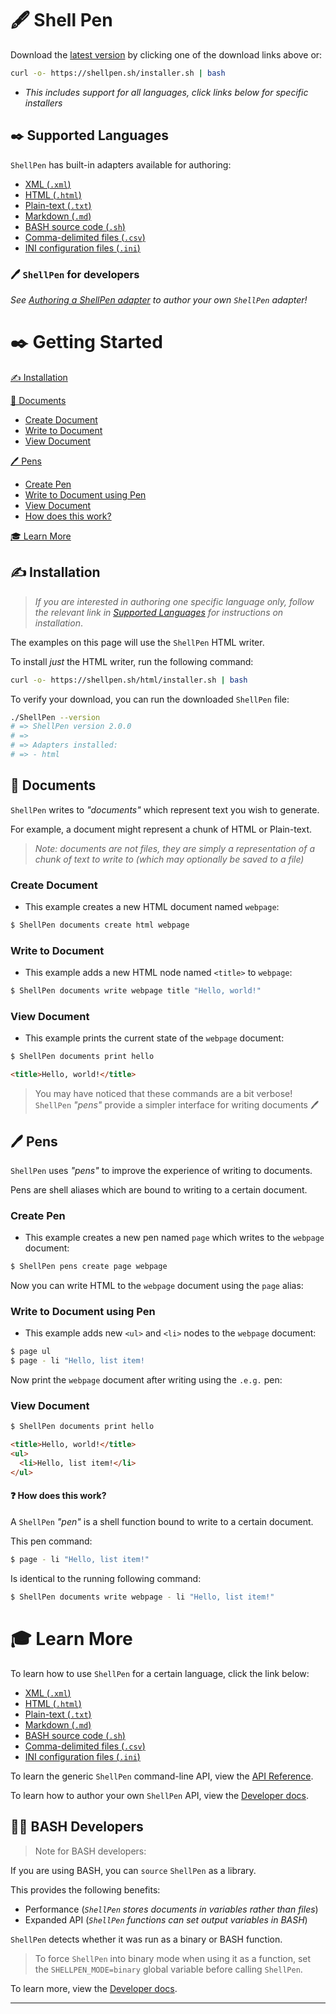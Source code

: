 # 🖋️ Shell Pen

Download the [latest version](https://github.com/shellbox-sh/shellpen/archive/v0.1.0.tar.gz) by clicking one of the download links above or:

```sh
curl -o- https://shellpen.sh/installer.sh | bash
```

- _This includes support for all languages, click links below for specific installers_

## ✒️ Supported Languages

`ShellPen` has built-in adapters available for authoring:

 - [XML (`.xml`)](/xml)
 - [HTML (`.html`)](/html)
 - [Plain-text (`.txt`)](/text)
 - [Markdown (`.md`)](/markdown)
 - [BASH source code (`.sh`)](/bash)
 - [Comma-delimited files (`.csv`)](/csv)
 - [INI configuration files (`.ini`)](/ini)

### 🖊️ `ShellPen` for developers

_See [Authoring a ShellPen adapter](/dev) to author your own `ShellPen` adapter!_

# ✒️ Getting Started

[✍️ Installation](#-installation)

[📄 Documents](#-documents)
 - [Create Document](#create-document)
 - [Write to Document](#write-to-document)
 - [View Document](#view-document)

[🖊️ Pens](#️-pens)
 - [Create Pen](#create-pen)
 - [Write to Document using Pen](#write-to-document-using-pen)
 - [View Document](#view-document-1)
 - [How does this work?](#-how-does-this-work)

[🎓 Learn More](#-learn-more)

## ✍️ Installation

> _If you are interested in authoring one specific language only, follow the relevant link in [Supported Languages](#supported-languages) for instructions on installation_.

The examples on this page will use the `ShellPen` HTML writer.

To install _just_ the HTML writer, run the following command:

```sh
curl -o- https://shellpen.sh/html/installer.sh | bash
```

To verify your download, you can run the downloaded `ShellPen` file:

```sh
./ShellPen --version
# => ShellPen version 2.0.0
# => 
# => Adapters installed:
# => - html
```

## 📄 Documents

`ShellPen` writes to _"documents"_ which represent text you wish to generate.

For example, a document might represent a chunk of HTML or Plain-text.

> _Note: documents are not files, they are simply a representation of a chunk of text to write to (which may optionally be saved to a file)_

### Create Document

- This example creates a new HTML document named `webpage`:

```sh
$ ShellPen documents create html webpage
```

### Write to Document

- This example adds a new HTML node named `<title>` to `webpage`:

```sh
$ ShellPen documents write webpage title "Hello, world!"
```

### View Document

- This example prints the current state of the `webpage` document:

```sh
$ ShellPen documents print hello
```

```html
<title>Hello, world!</title>
```

> You may have noticed that these commands are a bit verbose!  
> `ShellPen` _"pens"_ provide a simpler interface for writing documents 🖊️

## 🖊️ Pens

`ShellPen` uses _"pens"_ to improve the experience of writing to documents.

Pens are shell aliases which are bound to writing to a certain document.

### Create Pen

- This example creates a new pen named `page` which writes to the `webpage` document:

```sh
$ ShellPen pens create page webpage
```

Now you can write HTML to the `webpage` document using the `page` alias:

### Write to Document using Pen

- This example adds new `<ul>` and `<li>` nodes to the `webpage` document:

```sh
$ page ul
$ page - li "Hello, list item!
```

Now print the `webpage` document after writing using the `.e.g.` pen:

### View Document

```sh
$ ShellPen documents print hello
```

```html
<title>Hello, world!</title>
<ul>
  <li>Hello, list item!</li>
</ul>
```

#### ❓ How does this work?

A `ShellPen` _"pen"_ is a shell function bound to write to a certain document.

This pen command:

```sh
$ page - li "Hello, list item!"
```

Is identical to the running following command:

```sh
$ ShellPen documents write webpage - li "Hello, list item!"
```

# 🎓 Learn More

To learn how to use `ShellPen` for a certain language, click the link below:

 - [XML (`.xml`)](/xml)
 - [HTML (`.html`)](/html)
 - [Plain-text (`.txt`)](/text)
 - [Markdown (`.md`)](/markdown)
 - [BASH source code (`.sh`)](/bash)
 - [Comma-delimited files (`.csv`)](/csv)
 - [INI configuration files (`.ini`)](/ini)

To learn the generic `ShellPen` command-line API, view the [API Reference](/api).

To learn how to author your own `ShellPen` API, view the [Developer docs](/dev).

## 👩‍💻 BASH Developers

> Note for BASH developers:

If you are using BASH, you can `source` `ShellPen` as a library.

This provides the following benefits:

 - Performance (_`ShellPen` stores documents in variables rather than files_)
 - Expanded API (_`ShellPen` functions can set output variables in BASH_)

`ShellPen` detects whether it was run as a binary or BASH function.

> To force `ShellPen` into binary mode when using it as a function, set
> the `SHELLPEN_MODE=binary` global variable before calling `ShellPen`.

To learn more, view the [Developer docs](/dev).

---
